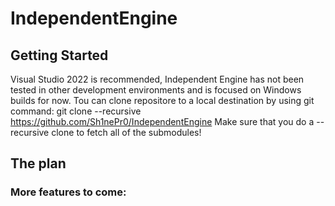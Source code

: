 # IndependentEngine
## Getting Started
Visual Studio 2022 is recommended, Independent Engine has not been tested in other development environments and is focused on Windows builds for now.
Tou can clone repositore to a local destination by using git command:
git clone --recursive https://github.com/Sh1nePr0/IndependentEngine
Make sure that you do a --recursive clone to fetch all of the submodules!
## The plan
###  More features to come:
